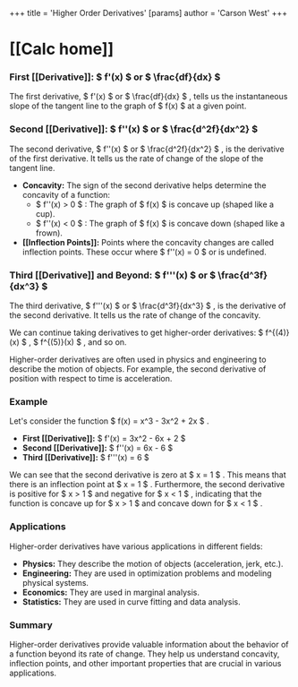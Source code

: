 +++
 title = 'Higher Order Derivatives'
[params]
	author = 'Carson West'
+++
# [[Calc home]]

### First [[Derivative]]:  $ f'(x) $  or  $ \frac{df}{dx} $ 

The first derivative,  $ f'(x) $  or  $ \frac{df}{dx} $ , tells us the instantaneous slope of the tangent line to the graph of  $ f(x) $  at a given point. 

### Second [[Derivative]]:  $ f''(x) $  or  $ \frac{d^2f}{dx^2} $ 

The second derivative,  $ f''(x) $  or  $ \frac{d^2f}{dx^2} $ , is the derivative of the first derivative.  It tells us the rate of change of the slope of the tangent line.  
* **Concavity:**  The sign of the second derivative helps determine the concavity of a function:
    *  $ f''(x) > 0 $ :  The graph of  $ f(x) $  is concave up (shaped like a cup).
    *  $ f''(x) < 0 $ :  The graph of  $ f(x) $  is concave down (shaped like a frown).
* **[[Inflection Points]]:**  Points where the concavity changes are called inflection points.  These occur where  $ f''(x) = 0 $  or is undefined.
### Third [[Derivative]] and Beyond:  $ f'''(x) $  or  $ \frac{d^3f}{dx^3} $ 

The third derivative,  $ f'''(x) $  or  $ \frac{d^3f}{dx^3} $ , is the derivative of the second derivative.  It tells us the rate of change of the concavity.

We can continue taking derivatives to get higher-order derivatives:  $ f^{(4)}(x) $ ,  $ f^{(5)}(x) $ , and so on.  

Higher-order derivatives are often used in physics and engineering to describe the motion of objects. For example, the second derivative of position with respect to time is acceleration.

### Example

Let's consider the function  $ f(x) = x^3 - 3x^2 + 2x $ .

* **First [[Derivative]]:**  $ f'(x) = 3x^2 - 6x + 2 $ 
* **Second [[Derivative]]:**  $ f''(x) = 6x - 6 $ 
* **Third [[Derivative]]:**  $ f'''(x) = 6 $ 

We can see that the second derivative is zero at  $ x = 1 $ .  This means that there is an inflection point at  $ x = 1 $ .  Furthermore, the second derivative is positive for  $ x > 1 $  and negative for  $ x < 1 $ , indicating that the function is concave up for  $ x > 1 $  and concave down for  $ x < 1 $ .

### Applications

Higher-order derivatives have various applications in different fields:

* **Physics:** They describe the motion of objects (acceleration, jerk, etc.).
* **Engineering:** They are used in optimization problems and modeling physical systems.
* **Economics:** They are used in marginal analysis.
* **Statistics:** They are used in curve fitting and data analysis.

### Summary

Higher-order derivatives provide valuable information about the behavior of a function beyond its rate of change.  They help us understand concavity, inflection points, and other important properties that are crucial in various applications. 
